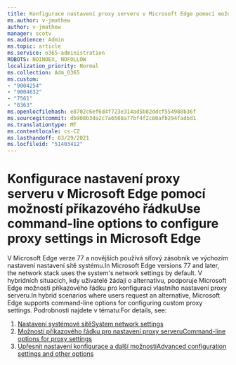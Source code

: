 ```yaml
---
title: Konfigurace nastavení proxy serveru v Microsoft Edge pomocí možností příkazového řádku
ms.author: v-jmathew
author: v-jmathew
manager: scotv
ms.audience: Admin
ms.topic: article
ms.service: o365-administration
ROBOTS: NOINDEX, NOFOLLOW
localization_priority: Normal
ms.collection: Adm_O365
ms.custom:
- "9004254"
- "9004632"
- "7561"
- "8363"
ms.openlocfilehash: e8702c6ef6d4f723e314ad5b82ddcf554988b36f
ms.sourcegitcommit: db908b3da2c7a6508a77bf4f2c80afb294fadbd1
ms.translationtype: MT
ms.contentlocale: cs-CZ
ms.lasthandoff: 03/29/2021
ms.locfileid: "51403412"
---
```

# <a name="use-command-line-options-to-configure-proxy-settings-in-microsoft-edge"></a><span data-ttu-id="ea837-102">Konfigurace nastavení proxy serveru v Microsoft Edge pomocí možností příkazového řádku</span><span class="sxs-lookup"><span data-stu-id="ea837-102">Use command-line options to configure proxy settings in Microsoft Edge</span></span>

<span data-ttu-id="ea837-103">V Microsoft Edge verze 77 a novějších používá síťový zásobník ve výchozím nastavení nastavení sítě systému.</span><span class="sxs-lookup"><span data-stu-id="ea837-103">In Microsoft Edge versions 77 and later, the network stack uses the system's network settings by default.</span></span> <span data-ttu-id="ea837-104">V hybridních situacích, kdy uživatelé žádají o alternativu, podporuje Microsoft Edge možnosti příkazového řádku pro konfiguraci vlastního nastavení proxy serveru.</span><span class="sxs-lookup"><span data-stu-id="ea837-104">In hybrid scenarios where users request an alternative, Microsoft Edge supports command-line options for configuring custom proxy settings.</span></span> <span data-ttu-id="ea837-105">Podrobnosti najdete v tématu:</span><span class="sxs-lookup"><span data-stu-id="ea837-105">For details, see:</span></span>

1. [<span data-ttu-id="ea837-106">Nastavení systémové sítě</span><span class="sxs-lookup"><span data-stu-id="ea837-106">System network settings</span></span>](https://go.microsoft.com/fwlink/?linkid=2133962)
2. [<span data-ttu-id="ea837-107">Možnosti příkazového řádku pro nastavení proxy serveru</span><span class="sxs-lookup"><span data-stu-id="ea837-107">Command-line options for proxy settings</span></span>](https://go.microsoft.com/fwlink/?linkid=2134292)
3. [<span data-ttu-id="ea837-108">Upřesnit nastavení konfigurace a další možnosti</span><span class="sxs-lookup"><span data-stu-id="ea837-108">Advanced configuration settings and other options</span></span>](https://go.microsoft.com/fwlink/?linkid=2134293)
